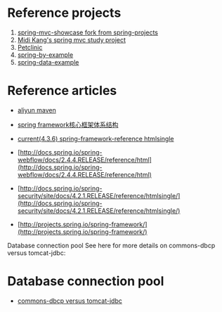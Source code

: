 # Reference projects
1. [spring-mvc-showcase fork from spring-projects](https://github.com/midikang/spring-mvc-showcase)
2. [Midi Kang's spring mvc study project](https://github.com/midikang/spring-mvc-study)
3. [Petclinic](https://github.com/midikang/midi-petclinic-home)
4. [spring-by-example](https://github.com/midikang/spring-by-example)
5. [spring-data-example](https://github.com/midikang/spring-data-example)


# Reference articles
* [aliyun maven](http://maven.aliyun.com/nexus/)
* [spring framework核心框架体系结构](http://www.open-open.com/lib/view/open1481013580209.html)
* [current(4.3.6) spring-framework-reference htmlsingle](http://docs.spring.io/spring/docs/current/spring-framework-reference/htmlsingle/)

* [http://docs.spring.io/spring-webflow/docs/2.4.4.RELEASE/reference/html](http://docs.spring.io/spring-webflow/docs/2.4.4.RELEASE/reference/html)
* [http://docs.spring.io/spring-security/site/docs/4.2.1.RELEASE/reference/htmlsingle/](http://docs.spring.io/spring-security/site/docs/4.2.1.RELEASE/reference/htmlsingle/)
* [http://projects.spring.io/spring-framework/](http://projects.spring.io/spring-framework/)

Database connection pool See here for more details on commons-dbcp 
			versus tomcat-jdbc: 

# Database connection pool
* [commons-dbcp versus tomcat-jdbc](http://blog.ippon.fr/2013/03/13/improving-the-performance-of-the-spring-petclinic-sample-application-part-3-of-5/)
	